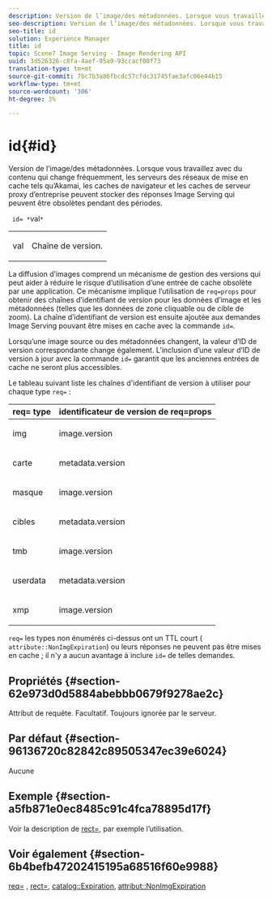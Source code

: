 ```yaml
---
description: Version de l’image/des métadonnées. Lorsque vous travaillez avec du contenu qui change fréquemment, les serveurs des réseaux de mise en cache tels qu’Akamai, les caches de navigateur et les caches de serveur proxy d’entreprise peuvent stocker des réponses Image Serving qui peuvent être obsolètes pendant des périodes.
seo-description: Version de l’image/des métadonnées. Lorsque vous travaillez avec du contenu qui change fréquemment, les serveurs des réseaux de mise en cache tels qu’Akamai, les caches de navigateur et les caches de serveur proxy d’entreprise peuvent stocker des réponses Image Serving qui peuvent être obsolètes pendant des périodes.
seo-title: id
solution: Experience Manager
title: id
topic: Scene7 Image Serving - Image Rendering API
uuid: 3d526326-c8fa-4aef-95a9-93ccacf08f73
translation-type: tm+mt
source-git-commit: 7bc7b3a86fbcdc57cfdc31745fae3afc06e44b15
workflow-type: tm+mt
source-wordcount: '306'
ht-degree: 3%

---
```



# id{#id}

Version de l’image/des métadonnées. Lorsque vous travaillez avec du contenu qui change fréquemment, les serveurs des réseaux de mise en cache tels qu’Akamai, les caches de navigateur et les caches de serveur proxy d’entreprise peuvent stocker des réponses Image Serving qui peuvent être obsolètes pendant des périodes.

` id= *`val`*`

<table id="simpletable_3A6EBDA15B004636804E1ACEF952479A"> 
 <tr class="strow"> 
  <td class="stentry"> <p> <span class="codeph"> <span class="varname"> val  </span> </span> </p> </td> 
  <td class="stentry"> <p>Chaîne de version. </p> </td> 
 </tr> 
</table>

La diffusion d’images comprend un mécanisme de gestion des versions qui peut aider à réduire le risque d’utilisation d’une entrée de cache obsolète par une application. Ce mécanisme implique l’utilisation de `req=props` pour obtenir des chaînes d’identifiant de version pour les données d’image et les métadonnées (telles que les données de zone cliquable ou de cible de zoom). La chaîne d’identifiant de version est ensuite ajoutée aux demandes Image Serving pouvant être mises en cache avec la commande `id=`.

Lorsqu’une image source ou des métadonnées changent, la valeur d’ID de version correspondante change également. L’inclusion d’une valeur d’ID de version à jour avec la commande `id=` garantit que les anciennes entrées de cache ne seront plus accessibles.

Le tableau suivant liste les chaînes d&#39;identifiant de version à utiliser pour chaque type `req=` :

<table id="table_AE39BEBE18864880BBBF1C4F16785E2D"> 
 <thead> 
  <tr> 
   <th class="entry"> <b> req= type</b> </th> 
   <th class="entry"> <b> identificateur de version de req=props</b> </th> 
  </tr> 
 </thead>
 <tbody> 
  <tr> 
   <td> <p> img </p> </td> 
   <td> <p> image.version </p> </td> 
  </tr> 
  <tr> 
   <td> <p> carte </p> </td> 
   <td> <p> metadata.version </p> </td> 
  </tr> 
  <tr> 
   <td> <p> masque </p> </td> 
   <td> <p> image.version </p> </td> 
  </tr> 
  <tr> 
   <td> <p> cibles </p> </td> 
   <td> <p> metadata.version </p> </td> 
  </tr> 
  <tr> 
   <td> <p> tmb </p> </td> 
   <td> <p> image.version </p> </td> 
  </tr> 
  <tr> 
   <td> <p> userdata </p> </td> 
   <td> <p> metadata.version </p> </td> 
  </tr> 
  <tr> 
   <td> <p> xmp </p> </td> 
   <td> <p> image.version </p> </td> 
  </tr> 
 </tbody> 
</table>

`req=` les types non énumérés ci-dessus ont un TTL court (  `attribute::NonImgExpiration`) ou leurs réponses ne peuvent pas être mises en cache ; il n&#39;y a aucun avantage à inclure  `id=` de telles demandes.

## Propriétés {#section-62e973d0d5884abebbb0679f9278ae2c}

Attribut de requête. Facultatif. Toujours ignorée par le serveur.

## Par défaut {#section-96136720c82842c89505347ec39e6024}

Aucune

## Exemple {#section-a5fb871e0ec8485c91c4fca78895d17f}

Voir la description de [rect=](../../../../../is-api/http-ref/image-serving-api-ref/c-http-protocol-reference/c-command-reference/r-rect.md#reference-520b90d30b4c4b4692a723e4df6adaf3), par exemple l’utilisation.

## Voir également {#section-6b4befb47202415195a68516f60e9988}

[req=](../../../../../is-api/http-ref/image-serving-api-ref/c-http-protocol-reference/c-command-reference/r-req/r-req.md#reference-907cdb4a97034db7ad94695f25552e76) ,  [rect=](../../../../../is-api/http-ref/image-serving-api-ref/c-http-protocol-reference/c-command-reference/r-rect.md#reference-520b90d30b4c4b4692a723e4df6adaf3),  [catalog::Expiration](../../../../../is-api/image-catalog/image-serving-api-ref/c-image-catalog-reference/c-image-svg-data-reference/c-image-data-reference/r-expiration-cat.md#reference-a7afd668ecbb4d2da65d86259aa6a28a),  [attribut::NonImgExpiration](../../../../../is-api/image-catalog/image-serving-api-ref/c-image-catalog-reference/c-attributes-reference/r-nonimgexpiration.md#reference-a8066cd0d24b4ea98100ade4821f1f9d)
